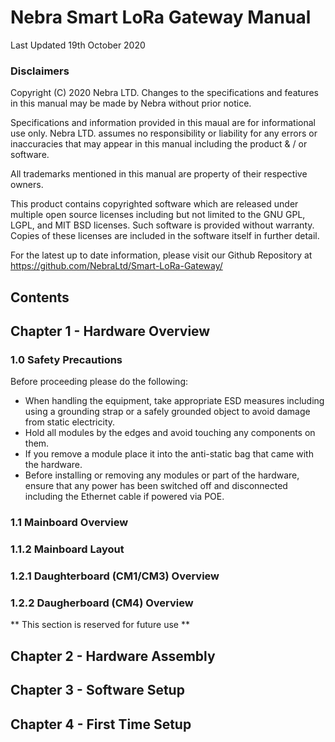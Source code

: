 # Nebra Smart LoRa Gateway Manual

Last Updated 19th October 2020

### Disclaimers
Copyright (C) 2020 Nebra LTD.
Changes to the specifications and features in this manual may be made by Nebra without prior notice.

Specifications and information provided in this maual are for informational use only. Nebra LTD. assumes no responsibility or liability for any errors or inaccuracies that may appear in this manual including the product & / or software.

All trademarks mentioned in this manual are property of their respective owners.

This product contains copyrighted software which are released under multiple open source licenses including but not limited to the GNU GPL, LGPL, and MIT BSD licenses. Such software is provided without warranty. Copies of these licenses are included in the software itself in further detail.

For the latest up to date information, please visit our Github Repository at https://github.com/NebraLtd/Smart-LoRa-Gateway/

## Contents


## Chapter 1 - Hardware Overview

### 1.0 Safety Precautions
Before proceeding please do the following:

* When handling the equipment, take appropriate ESD measures including using a grounding strap or a safely grounded object to avoid damage from static electricity.
* Hold all modules by the edges and avoid touching any components on them.
* If you remove a module place it into the anti-static bag that came with the hardware.
* Before installing or removing any modules or part of the hardware, ensure that any power has been switched off and disconnected including the Ethernet cable if powered via POE.


### 1.1 Mainboard Overview

### 1.1.2 Mainboard Layout


### 1.2.1 Daughterboard (CM1/CM3) Overview

### 1.2.2 Daugherboard (CM4) Overview
** This section is reserved for future use **



## Chapter 2 - Hardware Assembly

## Chapter 3 - Software Setup

## Chapter 4 - First Time Setup
